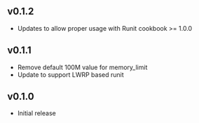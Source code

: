 ## v0.1.2
* Updates to allow proper usage with Runit cookbook >= 1.0.0

## v0.1.1
* Remove default 100M value for memory_limit
* Update to support LWRP based runit

## v0.1.0
* Initial release
